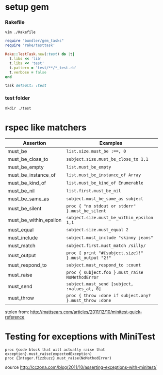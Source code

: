 # setup gem

### Rakefile

`vim ./Rakefile`

```ruby
require "bundler/gem_tasks"
require 'rake/testtask'

Rake::TestTask.new(:test) do |t|
  t.libs << 'lib'
  t.libs << 'test'
  t.pattern = 'test/**/*_test.rb'
  t.verbose = false
end

task default: :test
```

### test folder

`mkdir ./test`


# rspec like matchers

| Assertion              | Examples                                                |   
| ---------------------- | ------------------------------------------------------- | 
| must_be                | `list.size.must_be :==, 0`                              |   
| must_be_close_to       | `subject.size.must_be_close_to 1,1`                     |   
| must_be_empty          | `list.must_be_empty`                                    |   
| must_be_instance_of    | `list.must_be_instance_of Array`                        |   
| must_be_kind_of        | `list.must_be_kind_of Enumerable`                       |   
| must_be_nil            | `list.first.must_be_nil`                                |   
| must_be_same_as        | `subject.must_be_same_as subject`                       |   
| must_be_silent         | `proc { "no stdout or stderr" }.must_be_silent`         |   
| must_be_within_epsilon | `subject.size.must_be_within_epsilon 1,1`               |   
| must_equal             | `subject.size.must_equal 2`                             |   
| must_include           | `subject.must_include "skinny jeans"`                   |   
| must_match             | `subject.first.must_match /silly/`                      |   
| must_output            | `proc { print "#{subject.size}!" }.must_output "2!"`    |   
| must_respond_to        | `subject.must_respond_to :count`                        |   
| must_raise             | `proc { subject.foo }.must_raise NoMethodError`         |   
| must_send              | `subject.must_send [subject, :values_at, 0]`            |   
| must_throw             | `proc { throw :done if subject.any? }.must_throw :done` | 


stolen from: http://mattsears.com/articles/2011/12/10/minitest-quick-reference

# Testing for exceptions with MiniTest

    proc {code block that will actually raise that exception}.must_raise(expectedException)
    proc {Integer.fizzbuzz}.must_raise(NoMethodError)
   
source http://cczona.com/blog/2011/10/asserting-exceptions-with-minitest/
